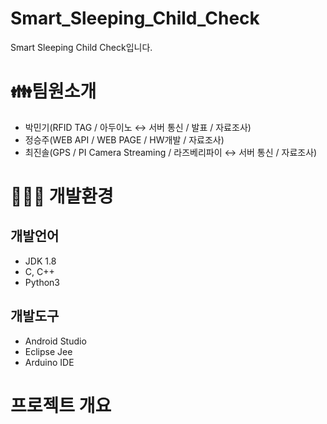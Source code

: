 # Smart_Sleeping_Child_Check
Smart Sleeping Child Check입니다.
# 👪팀원소개
* 박민기(RFID TAG / 아두이노 ↔ 서버 통신 / 발표 / 자료조사)
* 정승주(WEB API / WEB PAGE / HW개발 / 자료조사)
* 최진솔(GPS / PI Camera Streaming / 라즈베리파이 ↔ 서버 통신 / 자료조사)

# 👨🏻‍💻 개발환경
## 개발언어
* JDK 1.8
* C, C++
* Python3

## 개발도구
* Android Studio
* Eclipse Jee
* Arduino IDE

# 프로젝트 개요
